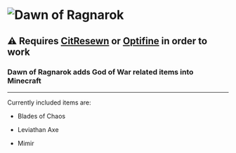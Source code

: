 # ![Dawn of Ragnarok](https://i.imgur.com/Vkf9BZ5.png)

## ⚠ Requires [CitResewn](https://modrinth.com/mod/cit-resewn) or [Optifine](https://www.optifine.net/home) in order to work

### Dawn of Ragnarok adds God of War related items into Minecraft

---

Currently included items are:

- Blades of Chaos

- Leviathan Axe

- Mimir
